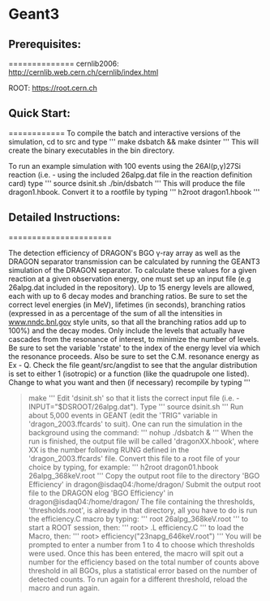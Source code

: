 # Geant3

## Prerequisites:
==============
cernlib2006: http://cernlib.web.cern.ch/cernlib/index.html

ROOT: https://root.cern.ch

## Quick Start:
============
To compile the batch and interactive versions of the simulation, cd to src and type
'''
make dsbatch && make dsinter
'''
This will create the binary executables in the bin directory.

To run an example simulation with 100 events using the 26Al(p,γ)27Si reaction (i.e. - using the included 26alpg.dat file in the reaction
definition card) type
'''
source dsinit.sh
./bin/dsbatch
'''
This will produce the file dragon1.hbook. Convert it to a rootfile by typing
'''
h2root dragon1.hbook
'''

## Detailed Instructions:
======================

The detection efficiency of DRAGON's BGO γ-ray array as well as the DRAGON separator transmission can be calculated by running the GEANT3 
simulation of the DRAGON separator. To calculate these values for a given reaction at a given observation energy, one must set up an input 
file (e.g 26alpg.dat included in the repository). Up to 15 energy levels are allowed, each with up to 6 decay modes and branching ratios. 
Be sure to set the correct level energies (in MeV), lifetimes (in seconds), branching ratios (expressed in as a percentage of the sum of 
all the intensities in www.nndc.bnl.gov style units, so that all the branching ratios add up to 100%) and the decay modes. Only include 
the levels that actually have cascades from the resonance of interest, to minimize the number of levels. Be sure to set the variable 
'rstate' to the index of the energy level via which the resonance proceeds. Also be sure to set the C.M. resonance energy as Ex - Q. Check 
the file geant/src/angdist to see that the angular distribution is set to either 1 (isotropic) or a function (like the quadrupole one 
listed). Change to what you want and then (if necessary) recompile by typing
'''
> make
'''
Edit 'dsinit.sh' so that it lists the correct input file (i.e. - INPUT="$DSROOT/26alpg.dat"). Type 
'''
> source dsinit.sh
'''
Run about 5,000 events in GEANT (edit the 'TRIG" variable in 'dragon_2003.ffcards' to suit). One can run the simulation in the background 
using the command:
'''
> nohup ./dsbatch &
'''
When the run is finished, the output file will be called 'dragonXX.hbook', where XX is the number following RUNG defined in the
'dragon_2003.ffcards' file.  Convert this file to a root file of your choice by typing, for example:
'''
> h2root dragon01.hbook 26alpg_368keV.root
'''
Copy the output root file to the directory 'BGO Efficiency' in dragon@isdaq04:/home/dragon/
Submit the output root file to the DRAGON elog 'BGO Efficiency' in dragon@isdaq04:/home/dragon/
The file containing the thresholds, 'thresholds.root', is already in that directory, all you have to do is run the efficiency.C macro by 
typing:
'''
> root 26alpg_368keV.root
'''
to start a ROOT session, then:
'''
> root> .L efficiency.C
'''
to load the Macro, then:
'''
> root> efficiency("23napg_646keV.root")
'''
You will be prompted to enter a number from 1 to 4 to choose which thresholds were used. Once this has been entered, the macro will spit 
out a number for the efficiency based on the total number of counts above threshold in all BGOs, plus a statistical error based on the 
number of detected counts. To run again for a different threshold, reload the macro and run again.


